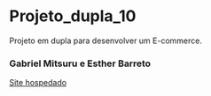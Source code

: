 # Projeto_dupla_10
Projeto em dupla para desenvolver um E-commerce. 
### Gabriel Mitsuru e Esther Barreto
[Site hospedado](https://gabrielkameoka.github.io/Projeto_dupla_10/)
